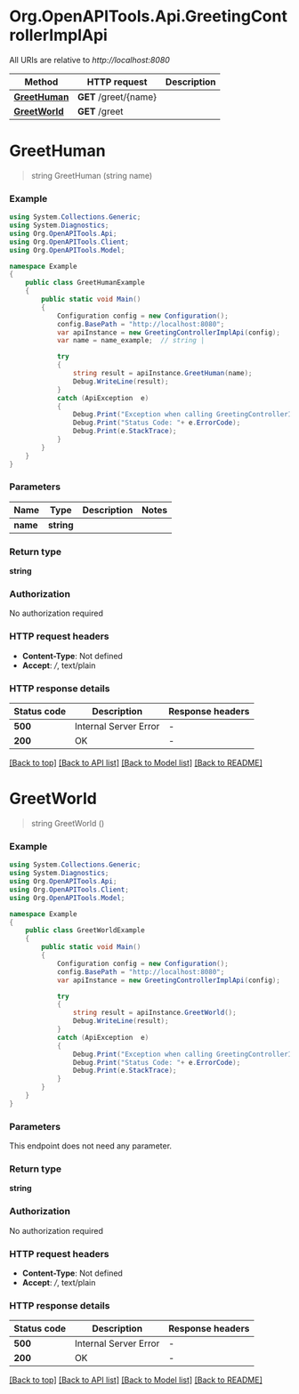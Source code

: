 # Org.OpenAPITools.Api.GreetingControllerImplApi

All URIs are relative to *http://localhost:8080*

Method | HTTP request | Description
------------- | ------------- | -------------
[**GreetHuman**](GreetingControllerImplApi.md#greethuman) | **GET** /greet/{name} | 
[**GreetWorld**](GreetingControllerImplApi.md#greetworld) | **GET** /greet | 


<a name="greethuman"></a>
# **GreetHuman**
> string GreetHuman (string name)



### Example
```csharp
using System.Collections.Generic;
using System.Diagnostics;
using Org.OpenAPITools.Api;
using Org.OpenAPITools.Client;
using Org.OpenAPITools.Model;

namespace Example
{
    public class GreetHumanExample
    {
        public static void Main()
        {
            Configuration config = new Configuration();
            config.BasePath = "http://localhost:8080";
            var apiInstance = new GreetingControllerImplApi(config);
            var name = name_example;  // string | 

            try
            {
                string result = apiInstance.GreetHuman(name);
                Debug.WriteLine(result);
            }
            catch (ApiException  e)
            {
                Debug.Print("Exception when calling GreetingControllerImplApi.GreetHuman: " + e.Message );
                Debug.Print("Status Code: "+ e.ErrorCode);
                Debug.Print(e.StackTrace);
            }
        }
    }
}
```

### Parameters

Name | Type | Description  | Notes
------------- | ------------- | ------------- | -------------
 **name** | **string**|  | 

### Return type

**string**

### Authorization

No authorization required

### HTTP request headers

 - **Content-Type**: Not defined
 - **Accept**: */*, text/plain


### HTTP response details
| Status code | Description | Response headers |
|-------------|-------------|------------------|
| **500** | Internal Server Error |  -  |
| **200** | OK |  -  |

[[Back to top]](#) [[Back to API list]](../README.md#documentation-for-api-endpoints) [[Back to Model list]](../README.md#documentation-for-models) [[Back to README]](../README.md)

<a name="greetworld"></a>
# **GreetWorld**
> string GreetWorld ()



### Example
```csharp
using System.Collections.Generic;
using System.Diagnostics;
using Org.OpenAPITools.Api;
using Org.OpenAPITools.Client;
using Org.OpenAPITools.Model;

namespace Example
{
    public class GreetWorldExample
    {
        public static void Main()
        {
            Configuration config = new Configuration();
            config.BasePath = "http://localhost:8080";
            var apiInstance = new GreetingControllerImplApi(config);

            try
            {
                string result = apiInstance.GreetWorld();
                Debug.WriteLine(result);
            }
            catch (ApiException  e)
            {
                Debug.Print("Exception when calling GreetingControllerImplApi.GreetWorld: " + e.Message );
                Debug.Print("Status Code: "+ e.ErrorCode);
                Debug.Print(e.StackTrace);
            }
        }
    }
}
```

### Parameters
This endpoint does not need any parameter.

### Return type

**string**

### Authorization

No authorization required

### HTTP request headers

 - **Content-Type**: Not defined
 - **Accept**: */*, text/plain


### HTTP response details
| Status code | Description | Response headers |
|-------------|-------------|------------------|
| **500** | Internal Server Error |  -  |
| **200** | OK |  -  |

[[Back to top]](#) [[Back to API list]](../README.md#documentation-for-api-endpoints) [[Back to Model list]](../README.md#documentation-for-models) [[Back to README]](../README.md)

